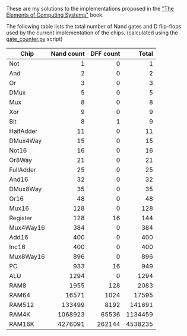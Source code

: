 These are my solutions to the implementations proposed in the ["The Elements of Computing Systems"](https://mitpress.mit.edu/books/elements-computing-systems) book.

The following table lists the total number of Nand gates and D flip-flops used by the current implementation of the chips. (calculated using the [gate_counter.py](https://github.com/ronaldotd/tecs/blob/master/gate_counter.py) script)

|Chip|Nand count|DFF count|Total|
|---|--:|--:|--:|
|Not|1|0|1|
|And|2|0|2|
|Or|3|0|3|
|DMux|5|0|5|
|Mux|8|0|8|
|Xor|9|0|9|
|Bit|8|1|9|
|HalfAdder|11|0|11|
|DMux4Way|15|0|15|
|Not16|16|0|16|
|Or8Way|21|0|21|
|FullAdder|25|0|25|
|And16|32|0|32|
|DMux8Way|35|0|35|
|Or16|48|0|48|
|Mux16|128|0|128|
|Register|128|16|144|
|Mux4Way16|384|0|384|
|Add16|400|0|400|
|Inc16|400|0|400|
|Mux8Way16|896|0|896|
|PC|933|16|949|
|ALU|1294|0|1294|
|RAM8|1955|128|2083|
|RAM64|16571|1024|17595|
|RAM512|133499|8192|141691|
|RAM4K|1068923|65536|1134459|
|RAM16K|4276091|262144|4538235|
